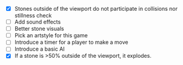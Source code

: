 - [x] Stones outside of the viewport do not participate in collisions nor stillness check
- [ ] Add sound effects
- [ ] Better stone visuals
- [ ] Pick an artstyle for this game
- [ ] Introduce a timer for a player to make a move
- [ ] Introduce a basic AI
- [x] If a stone is >50% outside of the viewport, it explodes. 